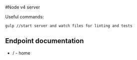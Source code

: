 #Node v4 server

Useful commands:
```
gulp //start server and watch files for linting and tests
```


## Endpoint documentation

- / - home

